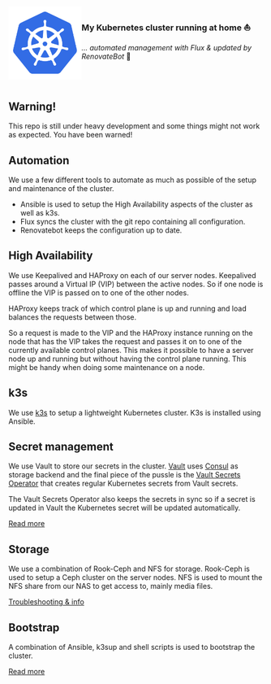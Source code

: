 <img src="docs/img/kubernetes-icon-color.png" align="left" width="144px" height="144px"/>

### My Kubernetes cluster running at home :sailboat:
_... automated management with Flux & updated by RenovateBot_ :robot:

<br/>
<br/>


## Warning!
This repo is still under heavy development and some things might not work as expected. You have been warned!

## Automation
We use a few different tools to automate as much as possible of the setup and maintenance of the cluster.

* Ansible is used to setup the High Availability aspects of the cluster as well as k3s.
* Flux syncs the cluster with the git repo containing all configuration.
* Renovatebot keeps the configuration up to date.

## High Availability
We use Keepalived and HAProxy on each of our server nodes. Keepalived passes around a Virtual IP (VIP) between the active nodes. So if one node is offline the VIP is passed on to one of the other nodes.

HAProxy keeps track of which control plane is up and running and load balances the requests between those.

So a request is made to the VIP and the HAProxy instance running on the node that has the VIP takes the request and passes it on to one of the currently available control planes. This makes it possible to have a server node up and running but without having the control plane running. This might be handy when doing some maintenance on a node.

## k3s
We use [k3s](https://www.k3s.io) to setup a lightweight Kubernetes cluster. K3s is installed using Ansible.

## Secret management
We use Vault to store our secrets in the cluster. [Vault](https://www.vaultproject.io/) uses [Consul](https://www.consul.io/) as storage backend and the final piece of the pussle is the [Vault Secrets Operator](https://github.com/ricoberger/vault-secrets-operator) that creates regular Kubernetes secrets from Vault secrets.

The Vault Secrets Operator also keeps the secrets in sync so if a secret is updated in Vault the Kubernetes secret will be updated automatically.

[Read more](docs/vault.md)

## Storage
We use a combination of Rook-Ceph and NFS for storage. Rook-Ceph is used to setup a Ceph cluster on the server nodes. NFS is used to mount the NFS share from our NAS to get access to, mainly media files.

[Troubleshooting & info](docs/rook-ceph.md)

## Bootstrap
A combination of Ansible, k3sup and shell scripts is used to bootstrap the cluster.

[Read more](docs/bootstrap.md)
